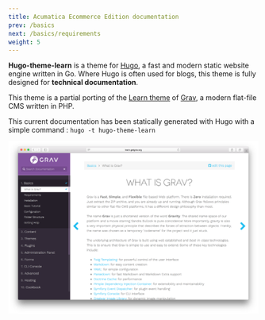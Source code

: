 ```yaml
---
title: Acumatica Ecommerce Edition documentation
prev: /basics
next: /basics/requirements
weight: 5
---
```


**Hugo-theme-learn** is a theme for [Hugo](https://gohugo.io/), a fast and modern static website engine written in Go. Where Hugo is often used for blogs, this theme is fully designed for **technical documentation**.

This theme is a partial porting of the [Learn theme](http://learn.getgrav.org/) of [Grav](https://getgrav.org/), a modern flat-file CMS written in PHP.

This current documentation has been statically generated with Hugo with a simple command : `hugo -t hugo-theme-learn`

![Grav Overview](images/grav-overview.png?width=60%)
